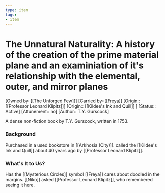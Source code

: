 ```yaml
---
type: item
tags:
- item
---
```


# The Unnatural Naturality: A history of the creation of the prime material plane and an examiniation of it's relationship with the elemental, outer, and mirror planes 

[Owned by::[[The Unforged Few]]]
[Carried by::[[Freya]]
[Origin:: [[Professor Leonard Klipitz]]]
[Origin:: [[Kildee's Ink and Quill]] ]
[Status:: Active]
[Attunement:: no]
[Author:: T.Y. Gurscock]

A dense non-fiction book by T.Y. Gurscock, written in 1753.

### Background
Purchased in a used bookstore in [[Arkhosia (City)]]. called the  [[Kildee's Ink and Quill]] about 40 years ago by [[Professor Leonard Klipitz]]. 

### What's It to Us?
Has the [[Mysterious Circles]] symbol [[Freya]] cares about doodled in the margins. [[Niko]] asked [[Professor Leonard Klipitz]], who remembered seeing it here.